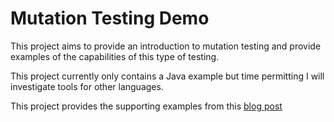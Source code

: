 # Mutation Testing Demo

This project aims to provide an introduction to mutation testing and provide examples of the capabilities of this type of testing.

This project currently only contains a Java example but time permitting I will investigate tools for other languages.

This project provides the supporting examples from this [blog post](http://blog.scottlogic.com/2017/09/25/mutation-testing.html)
